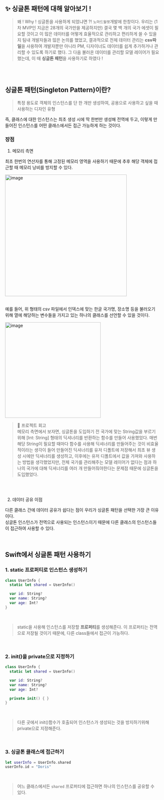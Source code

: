 ## ✨ 싱글톤 패턴에 대해 알아보기 !
> 왜 ! Why ! 싱글톤을 사용하게 되었냐면 ?! `노마드월렛`개발에 한창이다.
> 우리는 (1차 MVP인 지금은 28개의 국가만을 제공하지만) 결국 몇 백 개의 국가 에셋이 필요할 것이고 이 많은 데이터를 어떻게 효율적으로 관리하고 편리하게 쓸 수 있을지 팀내 개발자들과 많은 논의를 했었고, 결과적으로
> 전체 데이터 관리는 **csv파일**을 사용하여 개발자뿐만 아니라 PM, 디자이너도 데이터를 쉽게 추가하거나 관리할 수 있도록 하기로 했다. 그 다음 불러온 데이터를 관리할 모델 레이어가 필요했는데, 이 때 **싱글톤 패턴**을 사용하기로 하였다 !

</br>
</br>

## 싱글톤 패턴(Singleton Pattern)이란?

> 특정 용도로 객체의 인스턴스를 단 한 개만 생성하여, 공용으로 사용하고 싶을 때 사용하는 디자인 유형 </br>

즉, 클래스에 대한 인스턴스는 최초 생성 시에 딱 한번만 생성해 전역에 두고, 이렇게 만들어진 인스턴스를 어떤 클래스에서든 접근 가능하게 하는 것이다. </br>

### 장점

1. 메모리 측면

최초 한번의 연산자를 통해 고정된 메모리 영역을 사용하기 때문에 추후 해당 객체에 접근할 때 메모리 낭비를 방지할 수 있다. </br>

<img width="397" alt="image" src="https://github.com/GYURI-PARK/TIL_iOS/assets/93391058/9f377063-aeb8-4b15-a3cc-25bc9abbdfc0">

</br>
</br>

예를 들어, 위 형태의 csv 파일에서 인덱스에 맞는 한글 국가명, 장소명 등을 불러오기 위해 열에 해당하는 변수들을 가지고 있는 하나의 클래스를 선언할 수 있을 것이다.

<img width="312" alt="image" src="https://github.com/GYURI-PARK/TIL_iOS/assets/93391058/eb484a4f-439f-4ebc-99bd-06c10a53c3ee">

> 📝 프로젝트 회고 </br>
메모리 측면에서 보자면, 싱글톤을 도입하기 전 국가에 맞는 String값을 부르기 위해 [Int: String] 형태의 딕셔너리를 반환하는 함수를 만들어 사용했었다.
> 매번 해당 String이 필요할 때마다 함수를 사용해 딕셔너리를 만들어주는 것이 비효율적이라는 생각이 들어 만들어진 딕셔너리를 유저 디폴트에 저장해서 최초 뷰 생성 시에만 딕셔너리를 생성하고,
> 이후에는 유저 디폴트에서 값을 가져와 사용하는 방법을 생각했었지만, 전체 국가를 관리해주는 모델 레이어가 없다는 점과 하나의 국가에 대해 딕셔너리를 여러 개 만들어줘야한다는 문제점 때문에 싱글톤을 도입했었다.

</br>
</br>

2. 데이터 공유 이점

다른 클래스 간에 데이터 공유가 쉽다는 점이 우리가 싱글톤 패턴을 선택한 가장 큰 이유이다. </br>
싱글톤 인스턴스가 전역으로 사용되는 인스턴스이기 때문에 다른 클래스의 인스턴스들이 접근하여 사용할 수 있다. </br>


</br>

## Swift에서 싱글톤 패턴 사용하기
### 1. static 프로퍼티로 인스턴스 생성하기

```swift
class UserInfo {
  static let shared = UserInfo()

  var id: String?
  var name: String?
  var age: Int?
}
```
</br>

> static을 사용해 인스턴스를 저장할 **프로퍼티**를 생성해준다.
> 이 프로퍼티는 전역으로 저장될 것이기 때문에, 다른 class들에서 접근이 가능하다.

</br>

### 2. init()을 private으로 지정하기

```swift
class UserInfo {
  static let shared = UserInfo()

  var id: String?
  var name: String?
  var age: Int?

  private init() { }
}
```
</br>

> 다른 곳에서 init()함수가 호출되어 인스턴스가 생성되는 것을 방지하기위해 private으로 지정해준다.

</br>

### 3. 싱글톤 클래스에 접근하기

```swift
let userInfo = UserInfo.shared
userInfo.id = "Doris"
```

</br>

> 어느 클래스에서든 `shared` 프로퍼티에 접근하면 하나의 인스턴스를 공유할 수 있다.


